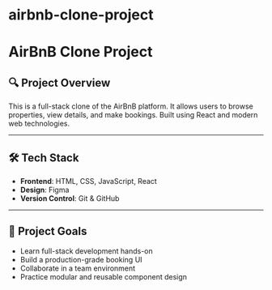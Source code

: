 # airbnb-clone-project
# AirBnB Clone Project

## 🔍 Project Overview

This is a full-stack clone of the AirBnB platform. It allows users to browse properties, view details, and make bookings. Built using React and modern web technologies.

---

## 🛠️ Tech Stack

- **Frontend**: HTML, CSS, JavaScript, React
- **Design**: Figma
- **Version Control**: Git & GitHub

---

## 🎯 Project Goals

- Learn full-stack development hands-on
- Build a production-grade booking UI
- Collaborate in a team environment
- Practice modular and reusable component design
